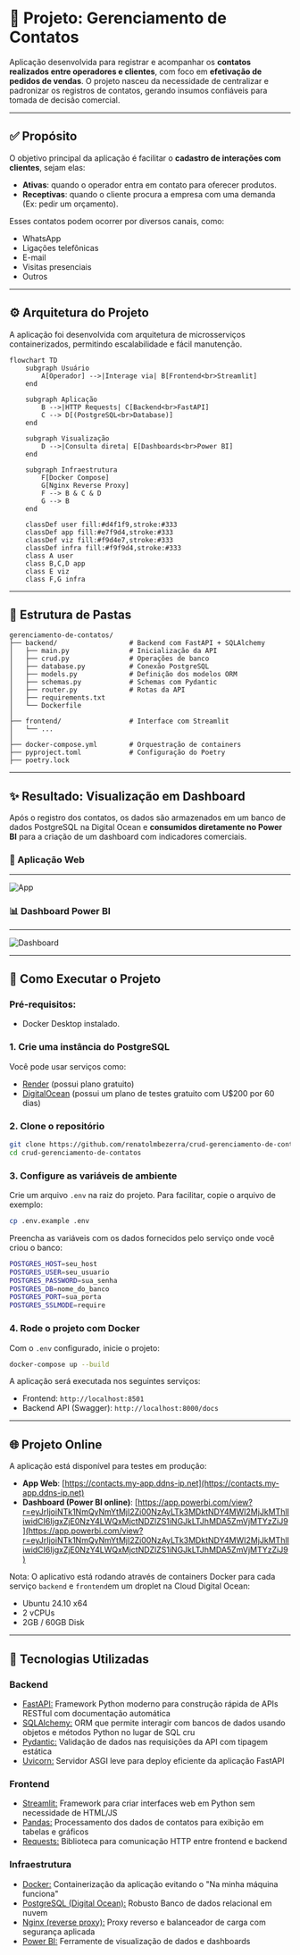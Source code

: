 # 📇 Projeto: Gerenciamento de Contatos

Aplicação desenvolvida para registrar e acompanhar os **contatos realizados entre operadores e clientes**, com foco em **efetivação de pedidos de vendas**. O projeto nasceu da necessidade de centralizar e padronizar os registros de contatos, gerando insumos confiáveis para tomada de decisão comercial.

---

## ✅ Propósito

O objetivo principal da aplicação é facilitar o **cadastro de interações com clientes**, sejam elas:

- **Ativas**: quando o operador entra em contato para oferecer produtos.
- **Receptivas**: quando o cliente procura a empresa com uma demanda (Ex: pedir um orçamento).

Esses contatos podem ocorrer por diversos canais, como:

- WhatsApp
- Ligações telefônicas
- E-mail
- Visitas presenciais
- Outros

---

## ⚙️ Arquitetura do Projeto

A aplicação foi desenvolvida com arquitetura de microsserviços containerizados, permitindo escalabilidade e fácil manutenção.

```mermaid
flowchart TD
    subgraph Usuário
        A[Operador] -->|Interage via| B[Frontend<br>Streamlit]
    end

    subgraph Aplicação
        B -->|HTTP Requests| C[Backend<br>FastAPI]
        C --> D[(PostgreSQL<br>Database)]
    end

    subgraph Visualização
        D -->|Consulta direta| E[Dashboards<br>Power BI]
    end

    subgraph Infraestrutura
        F[Docker Compose]
        G[Nginx Reverse Proxy]
        F --> B & C & D
        G --> B
    end

    classDef user fill:#d4f1f9,stroke:#333
    classDef app fill:#e7f9d4,stroke:#333
    classDef viz fill:#f9d4e7,stroke:#333
    classDef infra fill:#f9f9d4,stroke:#333
    class A user
    class B,C,D app
    class E viz
    class F,G infra
```

---

## 🧱 Estrutura de Pastas

```plaintext
gerenciamento-de-contatos/
├── backend/                  # Backend com FastAPI + SQLAlchemy
│   ├── main.py               # Inicialização da API
│   ├── crud.py               # Operações de banco
│   ├── database.py           # Conexão PostgreSQL
│   ├── models.py             # Definição dos modelos ORM
│   ├── schemas.py            # Schemas com Pydantic
│   ├── router.py             # Rotas da API
│   ├── requirements.txt
│   └── Dockerfile
│
├── frontend/                 # Interface com Streamlit
│   └── ...
│
├── docker-compose.yml        # Orquestração de containers
├── pyproject.toml            # Configuração do Poetry
├── poetry.lock
```

---

## ✨ Resultado: Visualização em Dashboard

Após o registro dos contatos, os dados são armazenados em um banco de dados PostgreSQL na Digital Ocean e **consumidos diretamente no Power BI** para a criação de um dashboard com indicadores comerciais.

### 📱 Aplicação Web
---
![App](./assets/app.png)

### 📊 Dashboard Power BI
---
![Dashboard](./assets/dashboard.png)

---

## 🚀 Como Executar o Projeto

### Pré-requisitos:
- Docker Desktop instalado.

### 1. Crie uma instância do PostgreSQL
Você pode usar serviços como:
- [Render](https://render.com/) (possui plano gratuito)
- [DigitalOcean](https://www.digitalocean.com/) (possui um plano de testes gratuito com U$200 por 60 dias)

### 2. Clone o repositório

```bash
git clone https://github.com/renatolmbezerra/crud-gerenciamento-de-contatos.git
cd crud-gerenciamento-de-contatos
```

### 3. Configure as variáveis de ambiente
Crie um arquivo `.env` na raiz do projeto. Para facilitar, copie o arquivo de exemplo:
```bash
cp .env.example .env
```
Preencha as variáveis com os dados fornecidos pelo serviço onde você criou o banco:
```bash
POSTGRES_HOST=seu_host
POSTGRES_USER=seu_usuario
POSTGRES_PASSWORD=sua_senha
POSTGRES_DB=nome_do_banco
POSTGRES_PORT=sua_porta
POSTGRES_SSLMODE=require
```
### 4. Rode o projeto com Docker
Com o `.env` configurado, inicie o projeto:

```bash
docker-compose up --build
```

A aplicação será executada nos seguintes serviços:

- Frontend: `http://localhost:8501`
- Backend API (Swagger): `http://localhost:8000/docs`

---

## 🌐 Projeto Online

A aplicação está disponível para testes em produção:

- **App Web**: [https://contacts.my-app.ddns-ip.net](https://contacts.my-app.ddns-ip.net)
- **Dashboard (Power BI online)**: [https://app.powerbi.com/view?r=eyJrIjoiNTk1NmQyNmYtMjI2Zi00NzAyLTk3MDktNDY4MWI2MjJkMThlIiwidCI6IjgxZjE0NzY4LWQxMjctNDZlZS1iNGJkLTJhMDA5ZmVjMTYzZiJ9](https://app.powerbi.com/view?r=eyJrIjoiNTk1NmQyNmYtMjI2Zi00NzAyLTk3MDktNDY4MWI2MjJkMThlIiwidCI6IjgxZjE0NzY4LWQxMjctNDZlZS1iNGJkLTJhMDA5ZmVjMTYzZiJ9)

Nota: O aplicativo está rodando através de containers Docker para cada serviço `backend` e `frontend`em um droplet na Cloud Digital Ocean: 
 - Ubuntu 24.10 x64 
 - 2 vCPUs 
 - 2GB / 60GB Disk

---

## 🧰 Tecnologias Utilizadas

### Backend

- [FastAPI:](https://fastapi.tiangolo.com/) Framework Python moderno para construção rápida de APIs RESTful com documentação automática
- [SQLAlchemy:](https://www.sqlalchemy.org/) ORM que permite interagir com bancos de dados usando objetos e métodos Python no lugar de SQL cru
- [Pydantic:](https://docs.pydantic.dev/) Validação de dados nas requisições da API com tipagem estática
- [Uvicorn:](https://www.uvicorn.org/) Servidor ASGI leve para deploy eficiente da aplicação FastAPI

### Frontend

- [Streamlit:](https://streamlit.io/) Framework para criar interfaces web em Python sem necessidade de HTML/JS
- [Pandas:](https://pandas.pydata.org/) Processamento dos dados de contatos para exibição em tabelas e gráficos
- [Requests:](https://requests.readthedocs.io/) Biblioteca para comunicação HTTP entre frontend e backend

### Infraestrutura

- [Docker:](https://www.docker.com/) Containerização da aplicação evitando o "Na minha máquina funciona"
- [PostgreSQL (Digital Ocean):](https://www.digitalocean.com/) Robusto Banco de dados relacional em nuvem
- [Nginx (reverse proxy):](https://www.nginx.com/) Proxy reverso e balanceador de carga com segurança aplicada
- [Power BI:](https://powerbi.microsoft.com/) Ferramente de visualização de dados e dashboards
